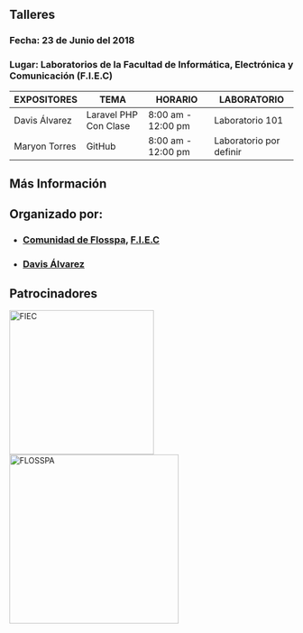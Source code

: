 ## Talleres

### Fecha: 23 de Junio del 2018
### Lugar: Laboratorios de la Facultad de Informática, Electrónica y Comunicación (F.I.E.C)

|        EXPOSITORES    |                                TEMA                                        | HORARIO  | LABORATORIO  |
|-----------------------|----------------------------------------------------------------------------|----------|----------|
| Davis Álvarez          | Laravel PHP Con Clase |8:00 am - 12:00 pm  |Laboratorio 101 |
|Maryon Torres           |   GitHub              |8:00 am - 12:00 pm  | Laboratorio por definir|

## Más Información


## Organizado por:

- ### [Comunidad de Flosspa](https://floss-pa.net/),  [F.I.E.C](http://fiec.up.ac.pa/)
- ### [Davis Álvarez](https://twitter.com/davisclick)

## Patrocinadores
<a href="http://fiec.up.ac.pa/" target="_blank">
<img border="0" alt="FIEC" src="https://pbs.twimg.com/profile_images/669533521921204225/AXQ3oaui_400x400.png" width="256" height="256">
</a>

<a href="https://floss-pa.net/" target="_blank">
<img border="0" alt="FLOSSPA" src="https://pbs.twimg.com/profile_images/852597051808522240/5iJqsWQL_400x400.jpg" width="300" height="300">
</a>
